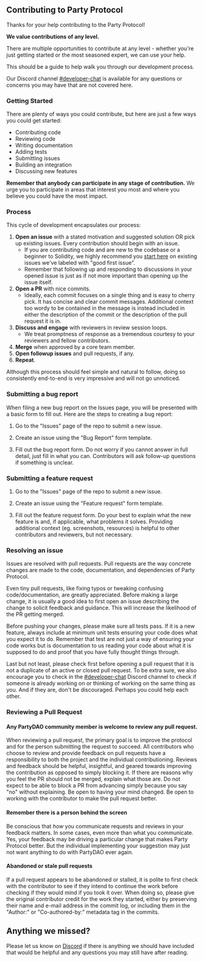 ## Contributing to Party Protocol

Thanks for your help contributing to the Party Protocol!

**We value contributions of any level.**

There are multiple opportunities to contribute at any level - whether you're just getting started or the most seasoned expert, we can use your help.

This should be a guide to help walk you through our development process.

Our Discord channel [#developer-chat](https://discord.gg/8FcPddUUks) is available for any questions or concerns you may have that are not covered here.

### Getting Started

There are plenty of ways you could contribute, but here are just a few ways you could get started:

- Contributing code
- Reviewing code
- Writing documentation
- Adding tests
- Submitting issues
- Building an integration
- Discussing new features

**Remember that anybody can participate in any stage of contribution.** We urge you to participate in areas that interest you most and where you believe you could have the most impact.

### Process

This cycle of development encapsulates our process:

1. **Open an issue** with a stated motivation and suggested solution OR pick up existing issues. Every contribution should begin with an issue.
   - If you are contributing code and are new to the codebase or a beginner to Solidity, we highly recommend you [start here](https://github.com/PartyDAO/party-protocol/contribute) on existing issues we've labeled with "good first issue".
   - Remember that following up and responding to discussions in your opened issue is just as if not more important than opening up the issue itself.
2. **Open a PR** with nice commits.
   - Ideally, each commit focuses on a single thing and is easy to cherry pick. It has concise and clear commit messages. Additional context too wordy to be contained in the message is instead included in either the description of the commit or the description of the pull request it is in.
3. **Discuss and engage** with reviewers in review session loops.
   - We treat promptness of response as a tremendous courtesy to your reviewers and fellow contributors.
4. **Merge** when approved by a core team member.
5. **Open followup issues** and pull requests, if any.
6. **Repeat**.

Although this process should feel simple and natural to follow, doing so consistently end-to-end is very impressive and will not go unnoticed.

### Submitting a bug report

When filing a new bug report on the Issues page, you will be presented with a basic form to fill out. Here are the steps to creating a bug report:

1. Go to the "Issues" page of the repo to submit a new issue.

2. Create an issue using the "Bug Report" form template.

3. Fill out the bug report form. Do not worry if you cannot answer in full detail, just fill in what you can. Contributors will ask follow-up questions if something is unclear.

### Submitting a feature request

1. Go to the "Issues" page of the repo to submit a new issue.

2. Create an issue using the "Feature request" form template.

3. Fill out the feature request form. Do your best to explain what the new feature is and, if applicable, what problems it solves. Providing additional context (eg. screenshots, resources) is helpful to other contributors and reviewers, but not necessary.

### Resolving an issue

Issues are resolved with pull requests. Pull requests are the way concrete changes are made to the code, documentation, and dependencies of Party Protocol.

Even tiny pull requests, like fixing typos or tweaking confusing code/documentation, are greatly appreciated. Before making a large change, it is usually a good idea to first open an issue describing the change to solicit feedback and guidance. This will increase the likelihood of the PR getting merged.

Before pushing your changes, please make sure all tests pass. If it is a new feature, always include at minimum unit tests ensuring your code does what you expect it to do. Remember that test are not just a way of ensuring your code works but is documentation to us reading your code about what it is supposed to do and proof that you have fully thought things through.

Last but not least, please check first before opening a pull request that it is not a duplicate of an active _or_ closed pull request. To be extra sure, we also encourage you to check in the [#developer-chat](https://discord.gg/8FcPddUUks) Discord channel to check if someone is already working on or thinking of working on the same thing as you. And if they are, don't be discouraged. Perhaps you could help each other.

### Reviewing a Pull Request

#### Any PartyDAO community member is welcome to review any pull request.

When reviewing a pull request, the primary goal is to improve the protocol and for the person submitting the request to succeed. All contributors who choose to review and provide feedback on pull requests have a responsibility to both the project and the individual contributioning. Reviews and feedback should be helpful, insightful, and geared towards improving the contribution as opposed to simply blocking it. If there are reasons why you feel the PR should not be merged, explain what those are. Do not expect to be able to block a PR from advancing simply because you say "no" without explaining. Be open to having your mind changed. Be open to working with the contributor to make the pull request better.

#### Remember there is a person behind the screen

Be conscious that *how* you communicate requests and reviews in your feedback matters. In some cases, even more than what you communicate. Yes, your feedback may be driving a particular change that makes Party Protocol better. But the individual implementing your suggestion may just not want anything to do with PartyDAO ever again.

#### Abandoned or stale pull requests

If a pull request appears to be abandoned or stalled, it is polite to first check with the contributor to see if they intend to continue the work before checking if they would mind if you took it over. When doing so, please give the original contributor credit for the work they started, either by preserving their name and e-mail address in the commit log, or including them in the "Author:" or "Co-authored-by:" metadata tag in the commits.

## Anything we missed?

Please let us know on [Discord](https://discord.gg/zUeXpDX8HA) if there is anything we should have included that would be helpful and any questions you may still have after reading.
